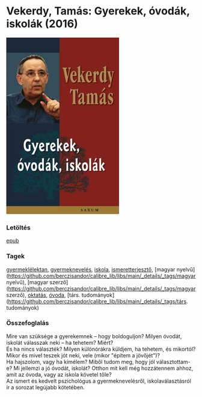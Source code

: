 # <a name="id_616">Vekerdy, Tamás: Gyerekek, óvodák, iskolák (2016)</a>
<img src="https://github.com/BercziSandor/calibre_lib/raw/main/libs/main/Vekerdy%2C%20Tamas/Gyerekek%2C%20ovodak%2C%20iskolak%20%28616%29/cover.jpg" alt="cover" width="300"/>

### Letöltés
[epub](https://github.com/BercziSandor/calibre_lib/raw/main/libs/main/Vekerdy%2C%20Tamas/Gyerekek%2C%20ovodak%2C%20iskolak%20%28616%29/Gyerekek%2C%20ovodak%2C%20iskolak%20-%20Vekerdy%2C%20Tamas.epub)

### Tagek
[gyermeklélektan](https://github.com/berczisandor/calibre_lib/libs/main/_details/_tags/gyermeklélektan), [gyermeknevelés](https://github.com/berczisandor/calibre_lib/libs/main/_details/_tags/gyermeknevelés), [iskola](https://github.com/berczisandor/calibre_lib/libs/main/_details/_tags/iskola), [ismeretterjesztő](https://github.com/berczisandor/calibre_lib/libs/main/_details/_tags/ismeretterjesztő), [magyar nyelvű](https://github.com/berczisandor/calibre_lib/libs/main/_details/_tags/magyar nyelvű), [magyar szerző](https://github.com/berczisandor/calibre_lib/libs/main/_details/_tags/magyar szerző), [oktatás](https://github.com/berczisandor/calibre_lib/libs/main/_details/_tags/oktatás), [óvoda](https://github.com/berczisandor/calibre_lib/libs/main/_details/_tags/óvoda), [társ. tudományok](https://github.com/berczisandor/calibre_lib/libs/main/_details/_tags/társ. tudományok)

### Összefoglalás
<div>
<p>Mire van szüksége a gyerekemnek – hogy boldoguljon? Milyen óvodát, iskolát válasszak neki – ha tehetem? Miért? <br>És ha nincs választék? Milyen különórákra küldjem, ha tehetem, és mikortól? Mikor és mivel teszek jót neki, vele (mikor "építem a jövőjét")? <br>Ha hajszolom, vagy ha kímélem? Miből tudom meg, hogy jól választottam-e? Mi jellemzi a jó óvodát, iskolát? Otthon mit kell még hozzátennem ahhoz, amit az óvoda, vagy az iskola követel tőle? <br>Az ismert és kedvelt pszichológus a gyermeknevelésről, iskolaválasztásról ír a sorozat legújabb kötetében.</p></div>


